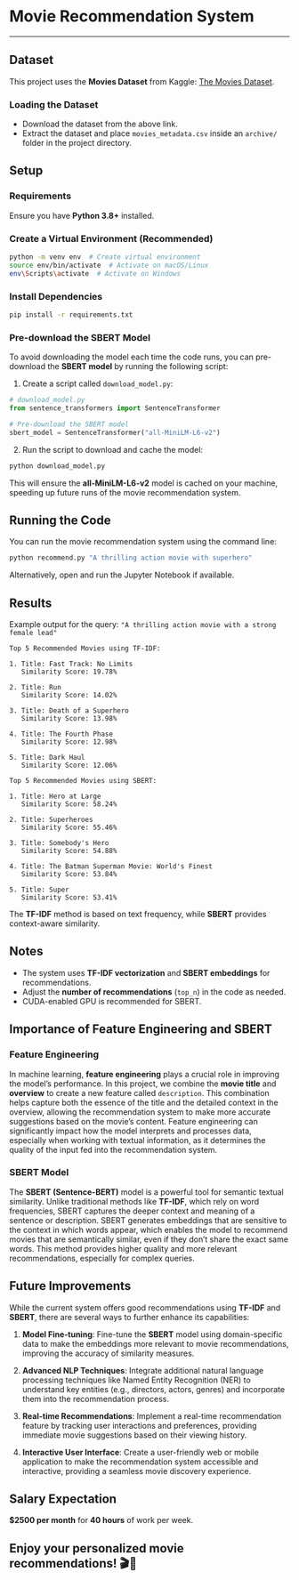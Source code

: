 # Movie Recommendation System

---

## Dataset
This project uses the **Movies Dataset** from Kaggle: [The Movies Dataset](https://www.kaggle.com/datasets/rounakbanik/the-movies-dataset).

### **Loading the Dataset**
- Download the dataset from the above link.
- Extract the dataset and place `movies_metadata.csv` inside an `archive/` folder in the project directory.

## Setup
### **Requirements**
Ensure you have **Python 3.8+** installed.

### **Create a Virtual Environment (Recommended)**
```bash
python -m venv env  # Create virtual environment
source env/bin/activate  # Activate on macOS/Linux
env\Scripts\activate  # Activate on Windows
```

### **Install Dependencies**
```bash
pip install -r requirements.txt
```

### **Pre-download the SBERT Model**
To avoid downloading the model each time the code runs, you can pre-download the **SBERT model** by running the following script:

1. Create a script called `download_model.py`:

```python
# download_model.py
from sentence_transformers import SentenceTransformer

# Pre-download the SBERT model
sbert_model = SentenceTransformer("all-MiniLM-L6-v2")
```

2. Run the script to download and cache the model:

```bash
python download_model.py
```

This will ensure the **all-MiniLM-L6-v2** model is cached on your machine, speeding up future runs of the movie recommendation system.

## Running the Code
You can run the movie recommendation system using the command line:

```bash
python recommend.py "A thrilling action movie with superhero"
```

Alternatively, open and run the Jupyter Notebook if available.

## Results
Example output for the query: `"A thrilling action movie with a strong female lead"`
```
Top 5 Recommended Movies using TF-IDF:

1. Title: Fast Track: No Limits
   Similarity Score: 19.78%

2. Title: Run
   Similarity Score: 14.02%

3. Title: Death of a Superhero
   Similarity Score: 13.98%

4. Title: The Fourth Phase
   Similarity Score: 12.98%

5. Title: Dark Haul
   Similarity Score: 12.06%
```

```
Top 5 Recommended Movies using SBERT:

1. Title: Hero at Large
   Similarity Score: 58.24%

2. Title: Superheroes
   Similarity Score: 55.46%

3. Title: Somebody's Hero
   Similarity Score: 54.88%

4. Title: The Batman Superman Movie: World's Finest
   Similarity Score: 53.84%

5. Title: Super
   Similarity Score: 53.41%
```
The **TF-IDF** method is based on text frequency, while **SBERT** provides context-aware similarity.

## Notes
- The system uses **TF-IDF vectorization** and **SBERT embeddings** for recommendations.
- Adjust the **number of recommendations** (`top_n`) in the code as needed.
- CUDA-enabled GPU is recommended for SBERT.

## Importance of Feature Engineering and SBERT

### Feature Engineering
In machine learning, **feature engineering** plays a crucial role in improving the model’s performance. In this project, we combine the **movie title** and **overview** to create a new feature called `description`. This combination helps capture both the essence of the title and the detailed context in the overview, allowing the recommendation system to make more accurate suggestions based on the movie’s content. Feature engineering can significantly impact how the model interprets and processes data, especially when working with textual information, as it determines the quality of the input fed into the recommendation system.

### SBERT Model
The **SBERT (Sentence-BERT)** model is a powerful tool for semantic textual similarity. Unlike traditional methods like **TF-IDF**, which rely on word frequencies, SBERT captures the deeper context and meaning of a sentence or description. SBERT generates embeddings that are sensitive to the context in which words appear, which enables the model to recommend movies that are semantically similar, even if they don’t share the exact same words. This method provides higher quality and more relevant recommendations, especially for complex queries.

## Future Improvements
While the current system offers good recommendations using **TF-IDF** and **SBERT**, there are several ways to further enhance its capabilities:

1. **Model Fine-tuning**: Fine-tune the **SBERT** model using domain-specific data to make the embeddings more relevant to movie recommendations, improving the accuracy of similarity measures.

2. **Advanced NLP Techniques**: Integrate additional natural language processing techniques like Named Entity Recognition (NER) to understand key entities (e.g., directors, actors, genres) and incorporate them into the recommendation process.

3. **Real-time Recommendations**: Implement a real-time recommendation feature by tracking user interactions and preferences, providing immediate movie suggestions based on their viewing history.

4. **Interactive User Interface**: Create a user-friendly web or mobile application to make the recommendation system accessible and interactive, providing a seamless movie discovery experience.

## Salary Expectation
**$2500 per month** for **40 hours** of work per week.

Enjoy your personalized movie recommendations! 🎬🍿
---
